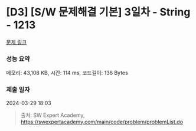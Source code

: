 # [D3] [S/W 문제해결 기본] 3일차 - String - 1213 

[문제 링크](https://swexpertacademy.com/main/code/problem/problemDetail.do?contestProbId=AV14P0c6AAUCFAYi) 

### 성능 요약

메모리: 43,108 KB, 시간: 114 ms, 코드길이: 136 Bytes

### 제출 일자

2024-03-29 18:03



> 출처: SW Expert Academy, https://swexpertacademy.com/main/code/problem/problemList.do